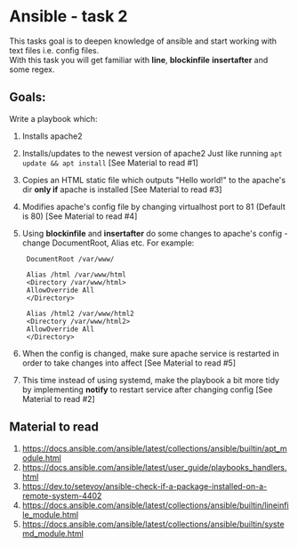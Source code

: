 # Ansible - task 2
This tasks goal is to deepen knowledge of ansible and start working with text files i.e. config files.    
With this task you will get familiar with **line**, **blockinfile** **insertafter** and some regex.


## Goals: ##
Write a playbook which: 
1. Installs apache2
2. Installs/updates to the newest version of apache2 Just like running `apt update && apt install` [See Material to read #1]
3. Copies an HTML static file which outputs "Hello world!" to the apache's dir **only if** apache is installed [See Material to read #3]
4. Modifies apache's config file by changing virtualhost port to 81 (Default is 80) [See Material to read #4]
5. Using **blockinfile** and **insertafter** do some changes to apache's config - change DocumentRoot, Alias etc. For example:

        DocumentRoot /var/www/

        Alias /html /var/www/html
        <Directory /var/www/html>
        AllowOverride All
        </Directory>

        Alias /html2 /var/www/html2
        <Directory /var/www/html2>
        AllowOverride All
        </Directory>

6. When the config is changed, make sure apache service is restarted in order to take changes into affect [See Material to read #5]
7. This time instead of using systemd, make the playbook a bit more tidy by implementing **notify** to restart service after changing config [See Material to read #2]

## Material to read ##
1. https://docs.ansible.com/ansible/latest/collections/ansible/builtin/apt_module.html
2. https://docs.ansible.com/ansible/latest/user_guide/playbooks_handlers.html
3. https://dev.to/setevoy/ansible-check-if-a-package-installed-on-a-remote-system-4402
4. https://docs.ansible.com/ansible/latest/collections/ansible/builtin/lineinfile_module.html
5. https://docs.ansible.com/ansible/latest/collections/ansible/builtin/systemd_module.html
